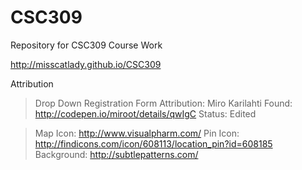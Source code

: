 CSC309
======

Repository for CSC309 Course Work

http://misscatlady.github.io/CSC309

Attribution

> Drop Down Registration Form
  Attribution: Miro Karilahti
  Found: http://codepen.io/miroot/details/qwIgC
  Status: Edited

> Map Icon: http://www.visualpharm.com/
> Pin Icon: http://findicons.com/icon/608113/location_pin?id=608185
> Background: http://subtlepatterns.com/
